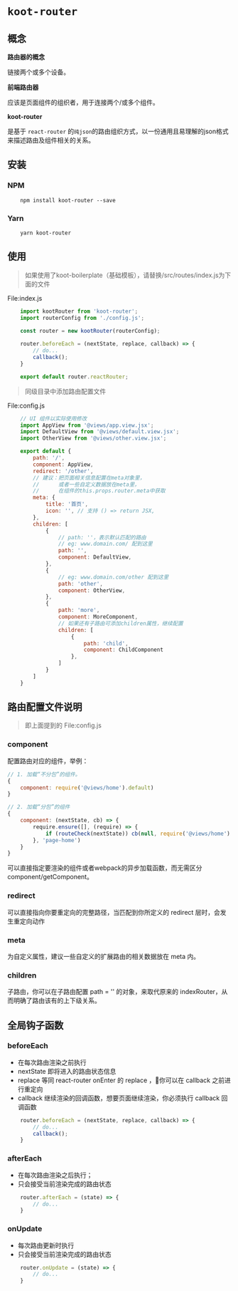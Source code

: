 # `koot-router`

## 概念

**路由器的概念**

链接两个或多个设备。

**前端路由器**

应该是页面组件的组织者，用于连接两个/或多个组件。

**koot-router** 

是基于 ```react-router``` 的```纯json```的路由组织方式，以一份通用且易理解的json格式来描述路由及组件相关的关系。

## 安装

### NPM
```shell
    npm install koot-router --save
```

### Yarn
```shell
    yarn koot-router
```

## 使用
> 如果使用了koot-boilerplate（基础模板），请替换/src/routes/index.js为下面的文件

File:index.js

```js
    import kootRouter from 'koot-router';
    import routerConfig from './config.js';

    const router = new kootRouter(routerConfig);
    
    router.beforeEach = (nextState, replace, callback) => {
        // do...
        callback();
    }

    export default router.reactRouter;
```

> 同级目录中添加路由配置文件

File:config.js

```js
    // UI 组件以实际使用修改
    import AppView from '@views/app.view.jsx';
    import DefaultView from '@views/default.view.jsx';
    import OtherView from '@views/other.view.jsx';

    export default {
        path: '/',
        component: AppView,
        redirect: '/other',
        // 建议：把页面相关信息配置在meta对象里，
        //      或者一些自定义数据放在meta里，
        //      在组件的this.props.router.meta中获取
        meta: {
            title: '首页',
            icon: '', // 支持 () => return JSX,
        },
        children: [
            {
                // path: ''，表示默认匹配的路由
                // eg: www.domain.com/ 配到这里
                path: '',
                component: DefaultView,
            },
            {
                // eg: www.domain.com/other 配到这里
                path: 'other',
                component: OtherView,
            },
            {
                path: 'more',
                component: MoreComponent,
                // 如果还有子路由可添加children属性，继续配置
                children: [
                    {
                        path: 'child',
                        component: ChildComponent
                    },
                ]
            }
        ]
    }
```

## 路由配置文件说明

> 即上面提到的 File:config.js

### component
 
配置路由对应的组件，举例：

```js
// 1. 加载“不分包”的组件。
{
    component: require('@views/home').default)
}
```

```js
// 2. 加载“分包”的组件
{
    component: (nextState, cb) => {
        require.ensure([], (require) => {
            if (routeCheck(nextState)) cb(null, require('@views/home').default)
        }, 'page-home')
    }
}
```
 可以直接指定要渲染的组件或者webpack的异步加载函数，而无需区分 component/getComponent。

### redirect 

可以直接指向你要重定向的完整路径，当匹配到你所定义的 redirect 层时，会发生重定向动作

### meta

为自定义属性，建议一些自定义的扩展路由的相关数据放在 meta 内。

### children
子路由，你可以在子路由配置 path = '' 的对象，来取代原来的 indexRouter，从而明确了路由该有的上下级关系。

## 全局钩子函数

### beforeEach

* 在每次路由渲染之前执行
* nextState 即将进入的路由状态信息
* replace 等同 react-router onEnter 的 replace ，你可以在 callback 之前进行重定向
* callback 继续渲染的回调函数，想要页面继续渲染，你必须执行 callback 回调函数

```js
    router.beforeEach = (nextState, replace, callback) => {
        // do...
        callback();
    }
```

### afterEach

* 在每次路由渲染之后执行；
* 只会接受当前渲染完成的路由状态

```js
    router.afterEach = (state) => {
        // do...
    }
```

### onUpdate

* 每次路由更新时执行
* 只会接受当前渲染完成的路由状态

```js
    router.onUpdate = (state) => {
        // do...
    }
```
